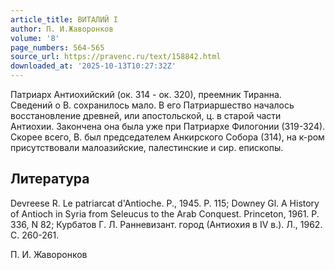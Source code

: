 ```yaml
---
article_title: ВИТАЛИЙ I
author: П. И.Жаворонков
volume: '8'
page_numbers: 564-565
source_url: https://pravenc.ru/text/158842.html
downloaded_at: '2025-10-13T10:27:32Z'
---
```


Патриарх Антиохийский (ок. 314 - ок. 320), преемник Тиранна. Сведений о В. сохранилось мало. В его Патриаршество началось восстановление древней, или апостольской, ц. в старой части Антиохии. Закончена она была уже при Патриархе Филогонии (319-324). Скорее всего, В. был председателем Анкирского Cобора (314), на к-ром присутствовали малоазийские, палестинские и сир. епископы.

## Литература

Devreese R. Le patriarcat d'Antioche. P., 1945. P. 115; Downey Gl. A History of Antioch in Syria from Seleucus to the Arab Conquest. Princeton, 1961. P. 336, N 82; Курбатов Г. Л. Ранневизант. город (Антиохия в IV в.). Л., 1962. С. 260-261.

П. И.  Жаворонков
